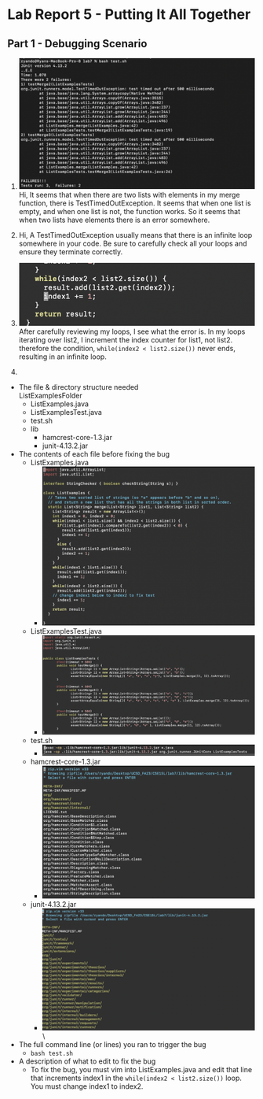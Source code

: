 # Lab Report 5 - Putting It All Together
## Part 1 - Debugging Scenario
1. ![image](bug.png) \
Hi, It seems that when there are two lists with elements in my merge function, there is TestTimedOutException. It seems that when one list is empty, and when one list is not, the function works. So it seems that when two lists have elements there is an error somewhere. 

2. Hi, A TestTimedOutException usually means that there is an infinite loop somewhere in your code. Be sure to carefully check all your loops and ensure they terminate correctly.

3. ![image](fix.png) \
After carefully reviewing my loops, I see what the error is. In my loops iterating over list2, I increment the index counter for list1, not list2. therefore the condition, `while(index2 < list2.size())` never ends, resulting in an infinite loop. 

4. 
- The file & directory structure needed \
  ListExamplesFolder
  - ListExamples.java
  - ListExamplesTest.java
  - test.sh
  - lib
    - hamcrest-core-1.3.jar
    - junit-4.13.2.jar 
- The contents of each file before fixing the bug
  - ListExamples.java
    - ![ListExamples.java](ListExamples.png)
  - ListExamplesTest.java
    - ![ListExamplesTest.java](ListExamplesTest.png)
  - test.sh
    - ![test.sh](test.png)
  - hamcrest-core-1.3.jar
    - ![hamcrest](hamcrest.png)
  - junit-4.13.2.jar
    - ![junit](junit.png) \
- The full command line (or lines) you ran to trigger the bug
  - `bash test.sh` 
- A description of what to edit to fix the bug
  - To fix the bug, you must vim into ListExamples.java and edit that line that increments index1 in the `while(index2 < list2.size())` loop. You must change index1 to index2.
